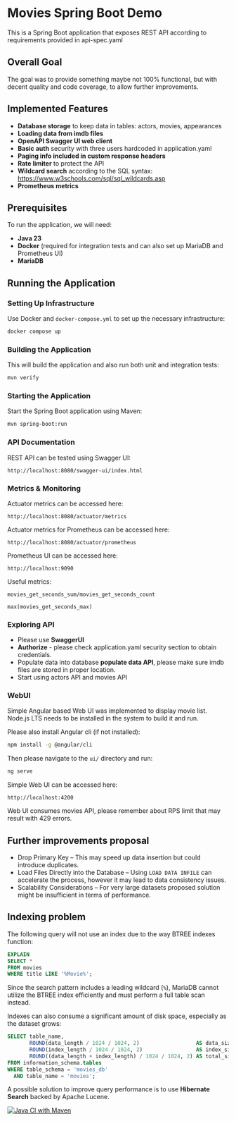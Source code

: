 # Movies Spring Boot Demo

This is a Spring Boot application that exposes REST API according to requirements provided in
api-spec.yaml

## Overall Goal

The goal was to provide something maybe not 100% functional, but with decent quality and code coverage, to allow further
improvements.

## Implemented Features

- **Database storage** to keep data in tables: actors, movies, appearances
- **Loading data from imdb files**
- **OpenAPI Swagger UI web client**
- **Basic auth** security with three users hardcoded in application.yaml
- **Paging info included in custom response headers**
- **Rate limiter** to protect the API
- **Wildcard search** according to the SQL syntax: https://www.w3schools.com/sql/sql_wildcards.asp
- **Prometheus metrics**

## Prerequisites

To run the application, we will need:

- **Java 23**
- **Docker** (required for integration tests and can also set up MariaDB and Prometheus UI)
- **MariaDB**

## Running the Application

### Setting Up Infrastructure

Use Docker and `docker-compose.yml` to set up the necessary infrastructure:

```sh
docker compose up
```

### Building the Application

This will build the application and also run both unit and integration tests:

```sh
mvn verify
```

### Starting the Application

Start the Spring Boot application using Maven:

```sh
mvn spring-boot:run
```

### API Documentation

REST API can be tested using Swagger UI:

```text
http://localhost:8080/swagger-ui/index.html
```

### Metrics & Monitoring

Actuator metrics can be accessed here:

```text
http://localhost:8080/actuator/metrics
```

Actuator metrics for Prometheus can be accessed here:

```text
http://localhost:8080/actuator/prometheus
```

Prometheus UI can be accessed here:

```text
http://localhost:9090
```

Useful metrics:

```promql
movies_get_seconds_sum/movies_get_seconds_count
```

```promql
max(movies_get_seconds_max)
```

### Exploring API

- Please use **SwaggerUI**
- **Authorize** - please check application.yaml security section to obtain credentials.
- Populate data into database **populate data API**, please make sure imdb files are stored in proper location.
- Start using actors API and movies API

### WebUI

Simple Angular based Web UI was implemented to display movie list.
Node.js LTS needs to be installed in the system to build it and run.

Please also install Angular cli (if not installed):

```sh
npm install -g @angular/cli
```

Then please navigate to the `ui/` directory and run:

```sh
ng serve
```

Simple Web UI can be accessed here:

```text
http://localhost:4200
```

Web UI consumes movies API, please remember about RPS limit that may result with 429 errors.

## Further improvements proposal

- Drop Primary Key – This may speed up data insertion but could introduce duplicates.
- Load Files Directly into the Database – Using `LOAD DATA INFILE` can accelerate the process, however it may lead to
  data consistency issues.
- Scalability Considerations – For very large datasets proposed solution might be insufficient in terms of
  performance.

## Indexing problem

The following query will not use an index due to the way BTREE indexes function:

```sql
EXPLAIN
SELECT *
FROM movies
WHERE title LIKE '%Movie%'; 
```

Since the search pattern includes a leading wildcard (`%`), MariaDB cannot utilize the BTREE index efficiently and must
perform a full table scan instead.

Indexes can also consume a significant amount of disk space, especially as the dataset grows:

```sql
SELECT table_name,
       ROUND(data_length / 1024 / 1024, 2)                  AS data_size_mb,
       ROUND(index_length / 1024 / 1024, 2)                 AS index_size_mb,
       ROUND((data_length + index_length) / 1024 / 1024, 2) AS total_size_mb
FROM information_schema.tables
WHERE table_schema = 'movies_db'
  AND table_name = 'movies';
```

A possible solution to improve query performance is to use **Hibernate Search** backed by Apache Lucene.

[![Java CI with Maven](https://github.com/mkotra/movies/actions/workflows/maven.yml/badge.svg)](https://github.com/mkotra/spring/actions/workflows/maven.yml)